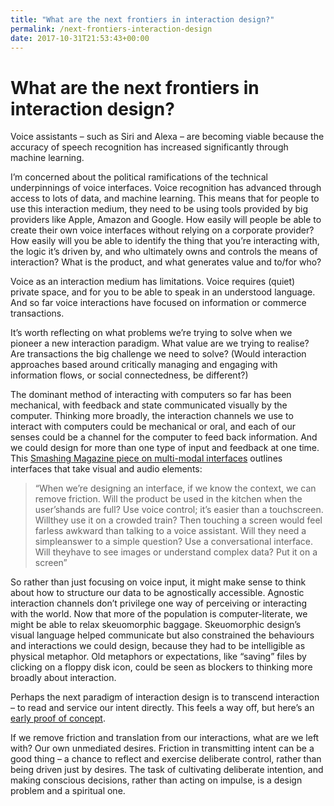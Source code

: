 ```yaml
---
title: "What are the next frontiers in interaction design?"
permalink: /next-frontiers-interaction-design
date: 2017-10-31T21:53:43+00:00
---
```


# What are the next frontiers in interaction design?

Voice assistants – such as Siri and Alexa – are becoming viable because the accuracy of speech recognition has increased significantly through machine learning.

I’m concerned about the political ramifications of the technical underpinnings of voice interfaces. Voice recognition has advanced through access to lots of data, and machine learning. This means that for people to use this interaction medium, they need to be using tools provided by big providers like Apple, Amazon and Google. How easily will people be able to create their own voice interfaces without relying on a corporate provider? How easily will you be able to identify the thing that you’re interacting with, the logic it’s driven by, and who ultimately owns and controls the means of interaction? What is the product, and what generates value and to/for who?

Voice as an interaction medium has limitations. Voice requires (quiet) private space, and for you to be able to speak in an understood language. And so far voice interactions have focused on information or commerce transactions.

It’s worth reflecting on what problems we’re trying to solve when we pioneer a new interaction paradigm. What value are we trying to realise? Are transactions the big challenge we need to solve? (Would interaction approaches based around critically managing and engaging with information flows, or social connectedness, be different?)

The dominant method of interacting with computers so far has been mechanical, with feedback and state communicated visually by the computer. Thinking more broadly, the interaction channels we use to interact with computers could be mechanical or oral, and each of our senses could be a channel for the computer to feed back information. And we could design for more than one type of input and feedback at one time. This [Smashing Magazine piece on multi-modal interfaces](https://www.smashingmagazine.com/2017/10/combining-graphical-voice-interfaces/) outlines interfaces that take visual and audio elements:

> “When​ we’re ​designing​ an ​interface,​ ​if​ ​we​ ​know​ ​the​ ​context​, ​we​ ​can​ ​remove​ ​friction.​ Will​ ​the​ ​product be used​ ​in​ ​the​ ​kitchen​ ​when​ ​the​ ​user’s​ ​hands​ ​are​ ​full?​ ​Use​ ​voice​ ​control;​ ​it’s​ ​easier​ ​than​ ​a touch​​screen.​ ​Will ​they​ ​use​ ​it​ ​on​ ​a​ ​crowded​ train?​ Then ​touch​​ing a screen​ would ​feel ​far​ ​less awkward​ ​than​ ​talking​ ​to​ ​a​ ​voice​ ​assistant​.​ ​Will ​they​ ​need​ ​a​ ​simple​ ​answer to​ ​a​ ​simple​ ​question?​ ​Use​ a ​conversational​ ​interface.​ Will​ ​they​ ​have​ ​to​ ​see​ ​images​ ​or understand​ ​complex​ ​data?​ ​Put​ ​it​ ​on​ ​a​ ​screen”

So rather than just focusing on voice input, it might make sense to think about how to structure our data to be agnostically accessible. Agnostic interaction channels don’t privilege one way of perceiving or interacting with the world. Now that more of the population is computer-literate, we might be able to relax skeuomorphic baggage. Skeuomorphic design’s visual language helped communicate but also constrained the behaviours and interactions we could design, because they had to be intelligible as physical metaphor. Old metaphors or expectations, like “saving” files by clicking on a floppy disk icon, could be seen as blockers to thinking more broadly about interaction.

Perhaps the next paradigm of interaction design is to transcend interaction – to read and service our intent directly. This feels a way off, but here’s an [early proof of concept](https://medium.com/@urish/reactive-brain-waves-af07864bb7d4).

If we remove friction and translation from our interactions, what are we left with? Our own unmediated desires. Friction in transmitting intent can be a good thing – a chance to reflect and exercise deliberate control, rather than being driven just by desires. The task of cultivating deliberate intention, and making conscious decisions, rather than acting on impulse, is a design problem and a spiritual one.